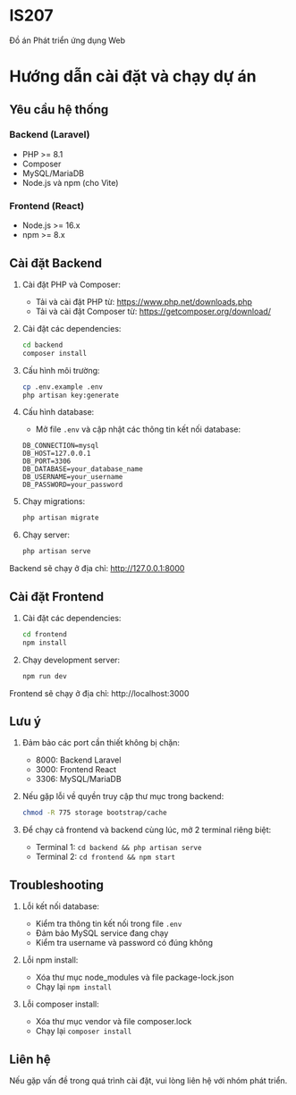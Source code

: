 # IS207
Đồ án Phát triển ứng dụng Web

# Hướng dẫn cài đặt và chạy dự án

## Yêu cầu hệ thống

### Backend (Laravel)
- PHP >= 8.1
- Composer
- MySQL/MariaDB
- Node.js và npm (cho Vite)

### Frontend (React)
- Node.js >= 16.x
- npm >= 8.x

## Cài đặt Backend

1. Cài đặt PHP và Composer:
   - Tải và cài đặt PHP từ: https://www.php.net/downloads.php
   - Tải và cài đặt Composer từ: https://getcomposer.org/download/

2. Cài đặt các dependencies:
   ```bash
   cd backend
   composer install
   ```

3. Cấu hình môi trường:
   ```bash
   cp .env.example .env
   php artisan key:generate
   ```

4. Cấu hình database:
   - Mở file `.env` và cập nhật các thông tin kết nối database:
   ```
   DB_CONNECTION=mysql
   DB_HOST=127.0.0.1
   DB_PORT=3306
   DB_DATABASE=your_database_name
   DB_USERNAME=your_username
   DB_PASSWORD=your_password
   ```

5. Chạy migrations:
   ```bash
   php artisan migrate
   ```

6. Chạy server:
   ```bash
   php artisan serve
   ```

Backend sẽ chạy ở địa chỉ: http://127.0.0.1:8000

## Cài đặt Frontend

1. Cài đặt các dependencies:
   ```bash
   cd frontend
   npm install
   ```
   
2. Chạy development server:
   ```bash
   npm run dev
   ```

Frontend sẽ chạy ở địa chỉ: http://localhost:3000

## Lưu ý

1. Đảm bảo các port cần thiết không bị chặn:
   - 8000: Backend Laravel
   - 3000: Frontend React
   - 3306: MySQL/MariaDB

2. Nếu gặp lỗi về quyền truy cập thư mục trong backend:
   ```bash
   chmod -R 775 storage bootstrap/cache
   ```

3. Để chạy cả frontend và backend cùng lúc, mở 2 terminal riêng biệt:
   - Terminal 1: `cd backend && php artisan serve`
   - Terminal 2: `cd frontend && npm start`

## Troubleshooting

1. Lỗi kết nối database:
   - Kiểm tra thông tin kết nối trong file `.env`
   - Đảm bảo MySQL service đang chạy
   - Kiểm tra username và password có đúng không

2. Lỗi npm install:
   - Xóa thư mục node_modules và file package-lock.json
   - Chạy lại `npm install`

3. Lỗi composer install:
   - Xóa thư mục vendor và file composer.lock
   - Chạy lại `composer install`

## Liên hệ

Nếu gặp vấn đề trong quá trình cài đặt, vui lòng liên hệ với nhóm phát triển.
